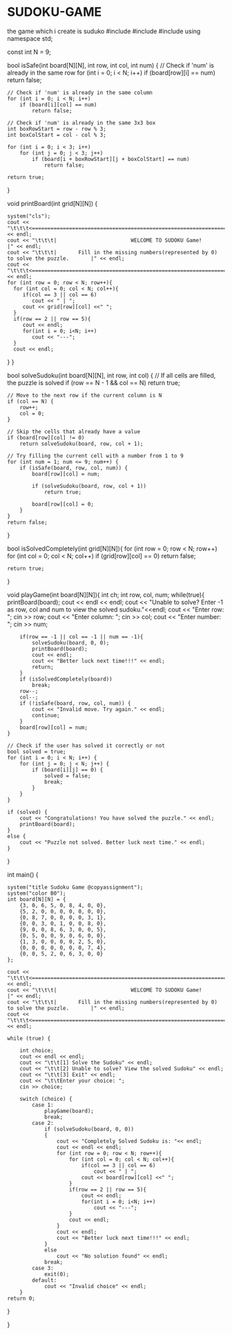 # SUDOKU-GAME
the game which i create is suduko 
#include <iostream>
#include <cstdlib>
#include <cstring>
using namespace std;

const int N = 9;

bool isSafe(int board[N][N], int row, int col, int num) {
    // Check if 'num' is already in the same row
    for (int i = 0; i < N; i++)
        if (board[row][i] == num)
            return false;

    // Check if 'num' is already in the same column
    for (int i = 0; i < N; i++)
        if (board[i][col] == num)
            return false;

    // Check if 'num' is already in the same 3x3 box
    int boxRowStart = row - row % 3;
    int boxColStart = col - col % 3;

    for (int i = 0; i < 3; i++)
        for (int j = 0; j < 3; j++)
            if (board[i + boxRowStart][j + boxColStart] == num)
                return false;

    return true;
}

void printBoard(int grid[N][N]) {

    system("cls");
    cout << "\t\t\t<================================================================================>" << endl;
    cout << "\t\t\t|                        WELCOME TO SUDOKU Game!                                 |" << endl;
    cout << "\t\t\t|       Fill in the missing numbers(represented by 0) to solve the puzzle.       |" << endl;
    cout << "\t\t\t<================================================================================>" << endl;
    for (int row = 0; row < N; row++){
      for (int col = 0; col < N; col++){
         if(col == 3 || col == 6)
            cout << " | ";
         cout << grid[row][col] <<" ";
      }
      if(row == 2 || row == 5){
         cout << endl;
         for(int i = 0; i<N; i++)
            cout << "---";
      }
      cout << endl;
   }
}


bool solveSudoku(int board[N][N], int row, int col) {
    // If all cells are filled, the puzzle is solved
    if (row == N - 1 && col == N)
        return true;

    // Move to the next row if the current column is N
    if (col == N) {
        row++;
        col = 0;
    }

    // Skip the cells that already have a value
    if (board[row][col] != 0)
        return solveSudoku(board, row, col + 1);

    // Try filling the current cell with a number from 1 to 9
    for (int num = 1; num <= 9; num++) {
        if (isSafe(board, row, col, num)) {
            board[row][col] = num;

            if (solveSudoku(board, row, col + 1))
                return true;

            board[row][col] = 0;
        }
    }
    return false;
}

bool isSolvedCompletely(int grid[N][N]){
    for (int row = 0; row < N; row++)
        for (int col = 0; col < N; col++)
            if (grid[row][col] == 0)
                return false;

    return true;
}

void playGame(int board[N][N]){
    int ch;
    int row, col, num;
    while(true){
        printBoard(board);
        cout << endl << endl;
        cout << "Unable to solve? Enter -1 as row, col and num to view the solved sudoku."<<endl;
        cout << "Enter row: ";
        cin >> row;
        cout << "Enter column: ";
        cin >> col;
        cout << "Enter number: ";
        cin >> num;

        if(row == -1 || col == -1 || num == -1){
            solveSudoku(board, 0, 0);
            printBoard(board);
            cout << endl;
            cout << "Better luck next time!!!" << endl;
            return;
        }
        if (isSolvedCompletely(board))
            break;
        row--;
        col--;
        if (!isSafe(board, row, col, num)) {
            cout << "Invalid move. Try again." << endl;
            continue;
        }
        board[row][col] = num;
    }

    // Check if the user has solved it correctly or not
    bool solved = true;
    for (int i = 0; i < N; i++) {
        for (int j = 0; j < N; j++) {
            if (board[i][j] == 0) {
                solved = false;
                break;
            }
        }
    }

    if (solved) {
        cout << "Congratulations! You have solved the puzzle." << endl;
        printBoard(board);
    }
    else {
        cout << "Puzzle not solved. Better luck next time." << endl;
    }

}

int main() {

    system("title Sudoku Game @copyassignment");
    system("color B0");
    int board[N][N] = {
        {3, 0, 6, 5, 0, 8, 4, 0, 0},
        {5, 2, 0, 0, 0, 0, 0, 0, 0},
        {0, 8, 7, 0, 0, 0, 0, 3, 1},
        {0, 0, 3, 0, 1, 0, 0, 8, 0},
        {9, 0, 0, 8, 6, 3, 0, 0, 5},
        {0, 5, 0, 0, 9, 0, 6, 0, 0},
        {1, 3, 0, 0, 0, 0, 2, 5, 0},
        {0, 0, 0, 0, 0, 0, 0, 7, 4},
        {0, 0, 5, 2, 0, 6, 3, 0, 0}
    };

    cout << "\t\t\t<================================================================================>" << endl;
    cout << "\t\t\t|                        WELCOME TO SUDOKU Game!                                 |" << endl;
    cout << "\t\t\t|       Fill in the missing numbers(represented by 0) to solve the puzzle.       |" << endl;
    cout << "\t\t\t<================================================================================>" << endl;

    while (true) {

        int choice;
        cout << endl << endl;
        cout << "\t\t[1] Solve the Sudoku" << endl;
        cout << "\t\t[2] Unable to solve? View the solved Sudoku" << endl;
        cout << "\t\t[3] Exit" << endl;
        cout << "\t\tEnter your choice: ";
        cin >> choice;

        switch (choice) {
            case 1:
                playGame(board);
                break;
            case 2:
                if (solveSudoku(board, 0, 0))
                {
                    cout << "Completely Solved Sudoku is: "<< endl;
                    cout << endl << endl;
                    for (int row = 0; row < N; row++){
                        for (int col = 0; col < N; col++){
                            if(col == 3 || col == 6)
                                cout << " | ";
                            cout << board[row][col] <<" ";
                        }
                        if(row == 2 || row == 5){
                            cout << endl;
                            for(int i = 0; i<N; i++)
                                cout << "---";
                        }
                        cout << endl;
                    }
                    cout << endl;
                    cout << "Better luck next time!!!" << endl;
                }
                else
                    cout << "No solution found" << endl;
                break;
            case 3:
                exit(0);
            default:
                cout << "Invalid choice" << endl;
        }
    return 0;
}

}
